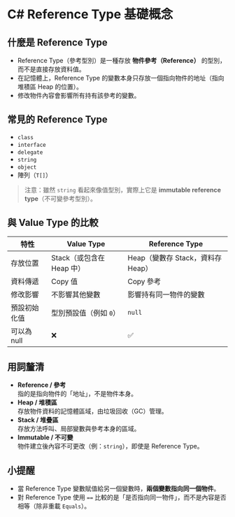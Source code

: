 # C# Reference Type 基礎概念

## 什麼是 Reference Type
- Reference Type（參考型別）是一種存放 **物件參考（Reference）** 的型別，而不是直接存放資料值。
- 在記憶體上，Reference Type 的變數本身只存放一個指向物件的地址（指向堆積區 Heap 的位置）。
- 修改物件內容會影響所有持有該參考的變數。

## 常見的 Reference Type
- `class`
- `interface`
- `delegate`
- `string`
- `object`
- 陣列（`T[]`）

> 注意：雖然 `string` 看起來像值型別，實際上它是 **immutable reference type**（不可變參考型別）。

## 與 Value Type 的比較

| 特性                  | Value Type                | Reference Type                 |
|----------------------|---------------------------|--------------------------------|
| 存放位置              | Stack（或包含在 Heap 中） | Heap（變數存 Stack，資料存 Heap） |
| 資料傳遞              | Copy 值                   | Copy 參考                     |
| 修改影響              | 不影響其他變數            | 影響持有同一物件的變數        |
| 預設初始化值          | 型別預設值（例如 `0`）    | `null`                        |
| 可以為 null           | ❌                        | ✅                             |

## 用詞釐清
- **Reference / 參考**  
  指的是指向物件的「地址」，不是物件本身。
- **Heap / 堆積區**  
  存放物件資料的記憶體區域，由垃圾回收（GC）管理。
- **Stack / 堆疊區**  
  存放方法呼叫、局部變數與參考本身的區域。
- **Immutable / 不可變**  
  物件建立後內容不可更改（例：`string`），即使是 Reference Type。

## 小提醒
- 當 Reference Type 變數賦值給另一個變數時，**兩個變數指向同一個物件**。
- 對 Reference Type 使用 `==` 比較的是「是否指向同一物件」，而不是內容是否相等（除非重載 `Equals`）。

